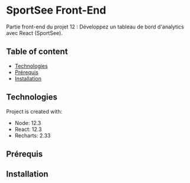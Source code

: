 # SportSee Front-End

Partie front-end du projet 12 : Développez un tableau de bord d'analytics avec React (SportSee).

## Table of content
* [Technologies](#technologies)
* [Prérequis](#Prérequis)
* [Installation](#Installation)

## Technologies
Project is created with:
* Node: 12.3
* React: 12.3
* Recharts: 2.33


## Prérequis

## Installation 
